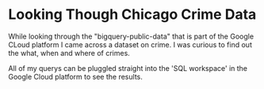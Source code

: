 # Looking Though Chicago Crime Data

While looking through the "bigquery-public-data" that is part of the Google CLoud platform I came across a 
dataset on crime. I was curious to find out the what, when and where of crimes. 

All of my querys can be pluggled straight into the 'SQL workspace' in the Google Cloud platform to see the results.
